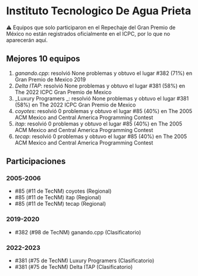 # Instituto Tecnologico De Agua Prieta

:warning: Equipos que solo participaron en el Repechaje del Gran Premio de México no están registrados oficialmente en el ICPC, por lo que no aparecerán aquí.

## Mejores 10 equipos

1. _ganando.cpp_: resolvió None problemas y obtuvo el lugar #382 (71%) en Gran Premio de Mexico 2019
1. _Delta ITAP_: resolvió None problemas y obtuvo el lugar #381 (58%) en The 2022 ICPC Gran Premio de Mexico
1. _Luxury Programers _: resolvió None problemas y obtuvo el lugar #381 (58%) en The 2022 ICPC Gran Premio de Mexico
1. _coyotes_: resolvió 0 problemas y obtuvo el lugar #85 (40%) en The 2005 ACM Mexico and Central America Programming Contest
1. _itap_: resolvió 0 problemas y obtuvo el lugar #85 (40%) en The 2005 ACM Mexico and Central America Programming Contest
1. _tecap_: resolvió 0 problemas y obtuvo el lugar #85 (40%) en The 2005 ACM Mexico and Central America Programming Contest

## Participaciones

### 2005-2006

- #85 (#11 de TecNM) coyotes (Regional)
- #85 (#11 de TecNM) itap (Regional)
- #85 (#11 de TecNM) tecap (Regional)

### 2019-2020

- #382 (#98 de TecNM) ganando.cpp (Clasificatorio)

### 2022-2023

- #381 (#75 de TecNM) Luxury Programers  (Clasificatorio)
- #381 (#75 de TecNM) Delta ITAP (Clasificatorio)



